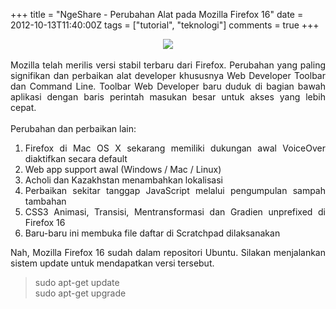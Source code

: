 +++
title = "NgeShare - Perubahan Alat pada Mozilla Firefox 16"
date = 2012-10-13T11:40:00Z
tags = ["tutorial", "teknologi"]
comments = true
+++

<center><img border="0" data-original-height="600" data-original-width="1200" src="https://4.bp.blogspot.com/-qXxsRJOO0FA/XF5Rj1XgXkI/AAAAAAAATJ4/t8U0MGPuSxg2BbahhWtFWWNoqhBOuZVtgCLcBGAs/s1600/firefox.png" /></center><br />
<div style="text-align: justify;">Mozilla telah merilis versi stabil terbaru dari Firefox. Perubahan yang paling signifikan dan perbaikan alat developer khususnya Web Developer Toolbar dan Command Line. Toolbar Web Developer baru duduk di bagian bawah aplikasi dengan baris perintah masukan besar untuk akses yang lebih cepat.<br /><br />
Perubahan dan perbaikan lain:<br />
<ol><li>Firefox di Mac OS X sekarang memiliki dukungan awal VoiceOver diaktifkan secara default</li><li>Web app support awal (Windows / Mac / Linux)</li><li>Acholi dan Kazakhstan menambahkan lokalisasi</li><li>Perbaikan sekitar tanggap JavaScript melalui pengumpulan sampah tambahan</li><li>CSS3 Animasi, Transisi, Mentransformasi dan Gradien unprefixed di Firefox 16</li><li>Baru-baru ini membuka file daftar di Scratchpad dilaksanakan</li></ol>Nah, Mozilla Firefox 16 sudah dalam repositori Ubuntu. Silakan menjalankan sistem update untuk mendapatkan versi tersebut.<br /><blockquote class="tr_bq">sudo apt-get update<br />sudo apt-get upgrade</blockquote></div>
